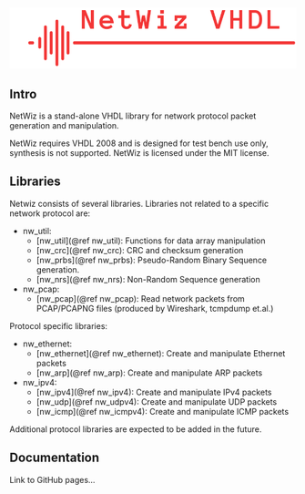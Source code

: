 ![](./netwiz.png)

## Intro
NetWiz is a stand-alone VHDL library for network protocol packet generation and manipulation. 

NetWiz requires VHDL 2008 and is designed for test bench use only, synthesis is not supported. NetWiz is licensed under the MIT license.

## Libraries
Netwiz consists of several libraries. Libraries not related to a specific network protocol are:
  * nw_util: 
    * [nw_util](@ref nw_util): Functions for data array manipulation
    * [nw_crc](@ref nw_crc): CRC and checksum generation 
    * [nw_prbs](@ref nw_prbs): Pseudo-Random Binary Sequence generation.
    * [nw_nrs](@ref nw_nrs): Non-Random Sequence generation
  * nw_pcap: 
    * [nw_pcap](@ref nw_pcap): Read network packets from PCAP/PCAPNG files (produced by Wireshark, tcmpdump et.al.)

  Protocol specific libraries:
  * nw_ethernet:
    * [nw_ethernet](@ref nw_ethernet): Create and manipulate Ethernet packets
    * [nw_arp](@ref nw_arp): Create and manipulate ARP packets
  * nw_ipv4:
    * [nw_ipv4](@ref nw_ipv4): Create and manipulate IPv4 packets
    * [nw_udp](@ref nw_udpv4): Create and manipulate UDP packets
    * [nw_icmp](@ref nw_icmpv4): Create and manipulate ICMP packets

  Additional protocol libraries are expected to be added in the future.

  ## Documentation
  Link to GitHub pages...

